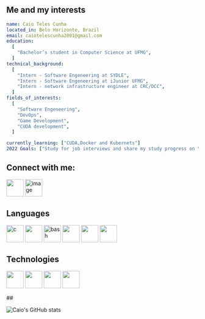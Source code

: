 ## Me and my interests
```yaml
name: Caio Teles Cunha
located_in: Belo Horizonte, Brazil
email: caiotelescunha2001@gmail.com
education:
  [
    "Bachelor’s student in Computer Science at UFMG",
  ]
technical_background:
  [
    "Intern - Software Engeneering at SYDLE",
    "Intern - Software Engeneering at iJunior UFMG",
    "Intern - network infrastructure engineer at CRC/DCC",
  ]
fields_of_interests:
  [
    "Software Engeneering",
    "DevOps",
    "Game Development",
    "CUDA development",
  ]

currently_learning: ["CUDA,Docker and Kubernets"]
2022 Goals: ["Study for job interviews and share my study progress on YouTube to motivate both myself and other students"]
```

## Connect with me:
<p align="left">
<a href="https://www.linkedin.com/in/caio-cunha-60860b24a/" target="blank"><img src='https://cdn.jsdelivr.net/gh/devicons/devicon@latest/icons/linkedin/linkedin-original.svg' width="45" height="45" /></a>
<a href="https://www.youtube.com/@CaiosStudentJourney" target="blank"><img width="45" height="45" alt="image" src="https://github.com/user-attachments/assets/b6bc518c-8021-42c2-b957-64736aaed63a" /></a>
</p>

## Languages
<p align="left">
<img src="https://devicon-website.vercel.app/api/c/original.svg" alt="c" width="45" height="45"/>
<img src='https://cdn.jsdelivr.net/gh/devicons/devicon@latest/icons/cplusplus/cplusplus-original.svg' width="45" height="45" />
<img src="https://cdn.jsdelivr.net/gh/devicons/devicon/icons/bash/bash-original.svg" alt="bash" width="45" height="45"/>
<img src='https://cdn.jsdelivr.net/gh/devicons/devicon@latest/icons/python/python-original.svg' width="45" height="45" />
<img src='https://cdn.jsdelivr.net/gh/devicons/devicon@latest/icons/javascript/javascript-original.svg' width="45" height="45" />
<img src='https://cdn.jsdelivr.net/gh/devicons/devicon@latest/icons/typescript/typescript-original.svg' width="45" height="45" />
</p>

## Technologies
<p align="left">
<img src='https://cdn.jsdelivr.net/gh/devicons/devicon@latest/icons/docker/docker-original.svg' width="45" height="45" />
<img src='https://cdn.jsdelivr.net/gh/devicons/devicon@latest/icons/git/git-original.svg' width="45" height="45" />
<img src='https://cdn.jsdelivr.net/gh/devicons/devicon@latest/icons/github/github-original.svg' width="45" height="45" />
<img src='https://cdn.jsdelivr.net/gh/devicons/devicon@latest/icons/linux/linux-original.svg' width="45" height="45" />
</p>
##

![Caio's GitHub stats](https://github-readme-stats.vercel.app/api?username=caiotcunha&show_icons=true&theme=tokyonight&bg_color=00000000)



